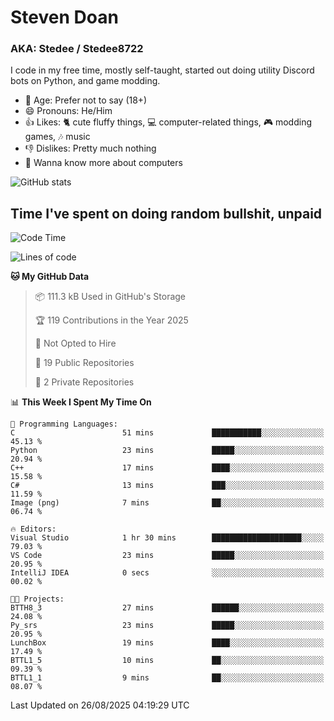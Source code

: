 # Steven Doan
### AKA: Stedee / Stedee8722
I code in my free time, mostly self-taught, started out doing utility Discord bots on Python, and game modding.

- 🤔 Age: Prefer not to say (18+)
- 😄 Pronouns: He/Him
- 👍 Likes: 🐈 cute fluffy things, 💻 computer-related things, 🎮 modding games, 🎶 music
- 👎 Dislikes: Pretty much nothing
- 🥹 Wanna know more about computers

![GitHub stats](https://github-readme-stats-iota-mocha-40.vercel.app/api?username=Stedee8722&show=prs_merged,prs_merged_percentage&show_icons=true&theme=transparent)

## Time I've spent on doing random bullshit, unpaid
<!--START_SECTION:Time I've spent on doing random bullshit, unpaid-->
![Code Time](http://img.shields.io/badge/Code%20Time-312%20hrs%206%20mins-blue)

![Lines of code](https://img.shields.io/badge/From%20Hello%20World%20I%27ve%20Written-87.2%20thousand%20lines%20of%20code-blue)

**🐱 My GitHub Data** 

> 📦 111.3 kB Used in GitHub's Storage 
 > 
> 🏆 119 Contributions in the Year 2025
 > 
> 🚫 Not Opted to Hire
 > 
> 📜 19 Public Repositories 
 > 
> 🔑 2 Private Repositories 
 > 
📊 **This Week I Spent My Time On** 

```text
💬 Programming Languages: 
C                        51 mins             ███████████░░░░░░░░░░░░░░   45.13 % 
Python                   23 mins             █████░░░░░░░░░░░░░░░░░░░░   20.94 % 
C++                      17 mins             ████░░░░░░░░░░░░░░░░░░░░░   15.58 % 
C#                       13 mins             ███░░░░░░░░░░░░░░░░░░░░░░   11.59 % 
Image (png)              7 mins              ██░░░░░░░░░░░░░░░░░░░░░░░   06.74 % 

🔥 Editors: 
Visual Studio            1 hr 30 mins        ████████████████████░░░░░   79.03 % 
VS Code                  23 mins             █████░░░░░░░░░░░░░░░░░░░░   20.95 % 
IntelliJ IDEA            0 secs              ░░░░░░░░░░░░░░░░░░░░░░░░░   00.02 % 

🐱‍💻 Projects: 
BTTH8_3                  27 mins             ██████░░░░░░░░░░░░░░░░░░░   24.08 % 
Py_srs                   23 mins             █████░░░░░░░░░░░░░░░░░░░░   20.95 % 
LunchBox                 19 mins             ████░░░░░░░░░░░░░░░░░░░░░   17.49 % 
BTTL1_5                  10 mins             ██░░░░░░░░░░░░░░░░░░░░░░░   09.39 % 
BTTL1_1                  9 mins              ██░░░░░░░░░░░░░░░░░░░░░░░   08.07 % 
```


 Last Updated on 26/08/2025 04:19:29 UTC
<!--END_SECTION:Time I've spent on doing random bullshit, unpaid-->
